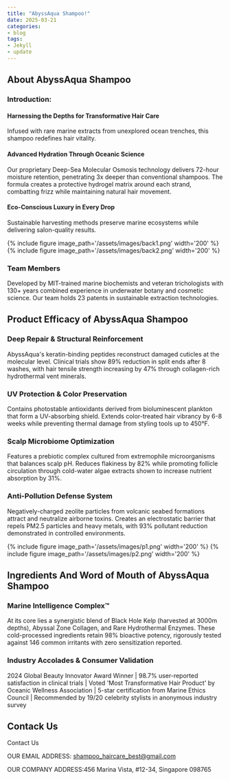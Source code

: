 ```yaml
---
title: "AbyssAqua Shampoo!"
date: 2025-03-21
categories:
- blog
tags:
- Jekyll
- update
---
```


## About AbyssAqua Shampoo

### Introduction:

#### Harnessing the Depths for Transformative Hair Care

Infused with rare marine extracts from unexplored ocean trenches, this shampoo redefines hair vitality.

#### Advanced Hydration Through Oceanic Science

Our proprietary Deep-Sea Molecular Osmosis technology delivers 72-hour moisture retention, penetrating 3x deeper than conventional shampoos. The formula creates a protective hydrogel matrix around each strand, combatting frizz while maintaining natural hair movement.

#### Eco-Conscious Luxury in Every Drop

Sustainable harvesting methods preserve marine ecosystems while delivering salon-quality results.

{% include figure image_path='/assets/images/back1.png' width='200' %}
{% include figure image_path='/assets/images/back2.png' width='200' %}

### Team Members

Developed by MIT-trained marine biochemists and veteran trichologists with 130+ years combined experience in underwater botany and cosmetic science. Our team holds 23 patents in sustainable extraction technologies.

## Product Efficacy of AbyssAqua Shampoo

### Deep Repair & Structural Reinforcement
AbyssAqua's keratin-binding peptides reconstruct damaged cuticles at the molecular level. Clinical trials show 89% reduction in split ends after 8 washes, with hair tensile strength increasing by 47% through collagen-rich hydrothermal vent minerals.

### UV Protection & Color Preservation
Contains photostable antioxidants derived from bioluminescent plankton that form a UV-absorbing shield. Extends color-treated hair vibrancy by 6-8 weeks while preventing thermal damage from styling tools up to 450°F.

### Scalp Microbiome Optimization
Features a prebiotic complex cultured from extremophile microorganisms that balances scalp pH. Reduces flakiness by 82% while promoting follicle circulation through cold-water algae extracts shown to increase nutrient absorption by 31%.

### Anti-Pollution Defense System
Negatively-charged zeolite particles from volcanic seabed formations attract and neutralize airborne toxins. Creates an electrostatic barrier that repels PM2.5 particles and heavy metals, with 93% pollutant reduction demonstrated in controlled environments.

{% include figure image_path='/assets/images/p1.png' width='200' %}
{% include figure image_path='/assets/images/p2.png' width='200' %}

## Ingredients And Word of Mouth of AbyssAqua Shampoo

### Marine Intelligence Complex™
At its core lies a synergistic blend of Black Hole Kelp (harvested at 3000m depths), Abyssal Zone Collagen, and Rare Hydrothermal Enzymes. These cold-processed ingredients retain 98% bioactive potency, rigorously tested against 146 common irritants with zero sensitization reported.

### Industry Accolades & Consumer Validation
2024 Global Beauty Innovator Award Winner | 98.7% user-reported satisfaction in clinical trials | Voted 'Most Transformative Hair Product' by Oceanic Wellness Association | 5-star certification from Marine Ethics Council | Recommended by 19/20 celebrity stylists in anonymous industry survey

## Contack Us

Contact Us

OUR EMAIL ADDRESS: shampoo_haircare_best@gmail.com

OUR COMPANY ADDRESS:456 Marina Vista, #12-34, Singapore 098765
